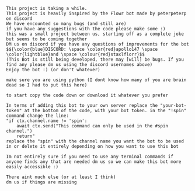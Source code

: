     This project is taking a while.
    This project is heavily inspired by the Flowr bot made by peterpeterp on discord
    We have encounted so many bugs (and still are)
    if you have any suggestions with the code please make some :)
    this was a small project between us, starting off as a complete joke but seems to be coming together
    DM us on discord if you have any questions of improvements for the bot
    $${\color{blue}DISCORD: \space \color{red}apollo147 \space \color{lightblue}and \space \colour{red}staxlflorr}$$
    (This Bot is still being developed, there may [will] be bugs. If you find any please dm us using the discord usernames above)
    Enjoy the bot :) (or don't whatever)

    make sure you are using python (I dont know how many of you are brain dead so I had to put this here)

    to start copy the code down or download it whatever you prefer

    In terms of adding this bot to your own server replace the "your-bot-token" at the bottom of the code, with your bot token. in the "!spin" command change the line: 
    "if ctx.channel.name != 'spin':
        await ctx.send("This command can only be used in the #spin channel.")
        return" 
    replace the "spin" with the channel name you want the bot to be used in or delete it entirely depending on how you want to use this bot

    Im not entirely sure if you need to use any terminal commands if anyone finds any that are needed dm us so we can make this bot more easily accessible :)

    There aint much else (or at least I think)
    dm us if things are missing 
